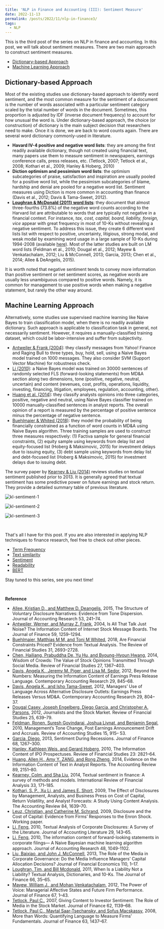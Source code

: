 ```yaml
---
title: 'NLP in Finance and Accounting (III): Sentiment Measure'
date: 2022-11-13
permalink: /posts/2022/11/nlp-in-finance3/
tags:
  - NLP
---
```


This is the third post of the series on NLP in finance and accounting. In this post, we will talk about sentiment measures. There are two main approach to construct sentiment measures.
- [Dictionary-based Approach](#dictionary-based-approach)
- [Machine Learning Approach](#machine-learning-approach)

## Dictionary-based Approach
Most of the existing studies use dictionary-based approach to identify word sentiment, and the most common measure for the sentiment of a document is the number of words associated with a particular sentiment category scaled by the total number of words in the document. Sometimes, this proportion is adjusted by IDF (inverse document frequency) to account for how unusual the word is. Under dictionary-based approach, the choice (or construction) of dictionary is the main subject decision that researchers need to make. Once it is done, we are back to word counts again. There are several word dictionary commonly-used in literature.
- **Havard IV-4 positive and negative word lists**: they are among the first readily available dictionary, though not created using financial text, many papers use them to measure sentiment in newspapers, earnings conference calls, press releases, etc. (Tetlock, 2007; Tetlock et al., 2008; Kothari et al., 2009; Hanley & Hoberg, 2010)
- **Diction optimism and pessimism word lists**: the optimism subcategories of praise, satisfaction and inspiration are usually pooled for a positive word list, while the pessimism subcategories of blame, hardship and denial are pooled for a negative word list. Sentiment measures using Diction is more common in accounting than finance (Davis et al., 2012; Davis & Tama-Sweet, 2012).
- [**Loughran & McDonald (2011) word lists**](https://onlinelibrary.wiley.com/doi/10.1111/j.1540-6261.2010.01625.x): they document that almost three-fourths (73.8%) of the negative word counts according to the Harvard list are attributable to words that are typically not negative in a financial context. For instance, *tax, cost, capital, board, liability, foreign, vice* appear with great frequency in most of 10-Ks without revealing a negative sentiment. To address this issue, they create 6 different word lists list with respect to positive, uncertainty, litigious, strong modal, and weak modal by examining word usage in a large sample of 10-Ks during 1994-2008 (available [here](https://sraf.nd.edu/loughranmcdonald-master-dictionary/)). Most of the latter studies are built on LM word lists (Feldman et al., 2010; Dougal et al., 2012; Mayew & Venkatachalam, 2012; Liu & McConnell, 2013; Garcia, 2013; Chen et al., 2014; Allee & DeAngelis, 2015).

It is worth noted that negative sentiment tends to convey more information than positive sentiment or net sentiment scores, as negative words are usually less unambiguous compared to positive words. Namely, it is common for management to use positive words when making a negative statement, but rarely the other way around.

## Machine Learning Approach
Alternatively, some studies use supervised machine learning like Naive Bayes to train classification model, when there is no readily available dictionary. Such approach is applicable to classification task in general, not necessarily sentiment. However, it requires a manually-classified training dataset, which could be labor-intensive and suffer from subjectivity.
- [Antweiler & Frank (2004)](https://onlinelibrary.wiley.com/doi/10.1111/j.1540-6261.2004.00662.x): they classify messages from Yahoo! Finance and Raging Bull to three types, buy, hold, sell, using a Naive Bayes model trained on 1000 messages. They also consider SVM (Support Vector Machine) for robustness check.
- [Li (2010)](https://onlinelibrary.wiley.com/doi/abs/10.1111/j.1475-679X.2010.00382.x): a Naive Bayes model was trained on 30000 sentences of randomly selected FLS (forward-looking statements) from MD&A section along two dimensions, tone (positive, negative, neutral, uncertain) and content (revenues, cost, profits, operations, liquidity, investing, financing, litigation, employees, regulation, accounting, other).
- [Huang et al. (2014)](https://www.jstor.org/stable/24467288): they classify analysts opinions into three categories, positive, negative and neutral, using Naive Bayes classifier trained on 10000 manually-classified sentences in analyst reports. The overall opinion of a report is measured by the percentage of positive sentence minus the percentage of negative sentence.
- [Buehlmaier & Whited (2018)](https://academic.oup.com/rfs/article-abstract/31/7/2693/4824924): they model the probability of being financially constrained as a function of word counts in MD&A using Naive Bayes algorithm. Three training samples are used to construct three measures respectively: (1) Factiva sample for general financial constraints, (2) equity sample using keywords from delay list and equity-focused list (Hoberg & Maksimovic, 2015) for investment delays due to issuing equity, (3) debt sample using keywords from delay list and debt-focused list (Hoberg & Maksimovic, 2015) for investment delays due to issuing debt. 

The survey paper by [Kearney & Liu (2014)](https://www.sciencedirect.com/science/article/abs/pii/S1057521914000295) reviews studies on textual sentiment published prior to 2013. It is generally agreed that textual sentiment has some predictive power on future earnings and stock return. They provide a detailed summary table of previous literature.

![kl-sentiment-1](/images/blog/2022-10-23-nlp-finance/kl-sentiment-1.png)

![kl-sentiment-2](/images/blog/2022-10-23-nlp-finance/kl-sentiment-2.png)

![kl-sentiment-3](/images/blog/2022-10-23-nlp-finance/kl-sentiment-3.png)

<br>

That's all I have for this post. If you are also interested in applying NLP techniques to finance research, feel free to check out other pieces.
- [Term Frequency](/posts/2022/10/nlp-in-finance1/)
- [Text similarity](/posts/2022/11/nlp-in-finance2/)
- [Sentiment](/posts/2022/11/nlp-in-finance3/)
- [Readability](/posts/2022/11/nlp-in-finance4/)
- [BERT](/posts/2022/11/nlp-in-finance5/)

Stay tuned to this series, see you next time!

<br>

**Reference**
- [Allee, Kristian D., and Matthew D. Deangelis](https://onlinelibrary.wiley.com/doi/abs/10.1111/1475-679X.12072), 2015, The Structure of Voluntary Disclosure Narratives: Evidence from Tone Dispersion. Journal of Accounting Research 53, 241–74.
- [Antweiler, Werner, and Murray Z. Frank](https://onlinelibrary.wiley.com/doi/10.1111/j.1540-6261.2004.00662.x), 2004, Is All That Talk Just Noise? The Information Content of Internet Stock Message Boards. The Journal of Finance 59, 1259–1294.
- [Buehlmaier, Matthias M M, and Toni M Whited](https://academic.oup.com/rfs/article-abstract/31/7/2693/4824924), 2018, Are Financial Constraints Priced? Evidence from Textual Analysis. The Review of Financial Studies 31, 2693–2728.
- [Chen, Hailiang, Prabuddha De, Yu Hu, and Byoung-Hyoun Hwang](https://academic.oup.com/rfs/article-abstract/27/5/1367/1581938?redirectedFrom=fulltext), 2014, Wisdom of Crowds: The Value of Stock Opinions Transmitted Through Social Media. Review of Financial Studies 27, 1367–403.
- [Davis, Angela K., Jeremy M. Piger, and Lisa M. Sedor](https://onlinelibrary.wiley.com/doi/abs/10.1111/j.1911-3846.2011.01130.x), 2012, Beyond the Numbers: Measuring the Information Content of Earnings Press Release Language. Contemporary Accounting Research 29, 845–68. 
- [Davis, Angela K., and Isho Tama-Sweet](https://onlinelibrary.wiley.com/doi/abs/10.1111/j.1911-3846.2011.01125.x), 2012, Managers’ Use of Language Across Alternative Disclosure Outlets: Earnings Press Releases Versus MD&A. Contemporary Accounting Research 29, 804–37.
- [Dougal Casey, Joseph Engelberg, Diego Garcia, and Christopher A. Parsons](https://academic.oup.com/rfs/article-abstract/25/3/639/1617372), 2012, Journalists and the Stock Market. Review of Financial Studies 25, 639–79.
- [Feldman, Ronen, Suresh Govindaraj, Joshua Livnat, and Benjamin Segal](https://link.springer.com/article/10.1007/s11142-009-9111-x), 2010, Management’s Tone Change, Post Earnings Announcement Drift and Accruals. Review of Accounting Studies 15, 915– 53.
- [Garcia, Diego](https://www.jstor.org/stable/42002620), 2013, Sentiment During Recessions. Journal of Finance 68, 1267–300.
- [Hanley, Kathleen Weis, and Gerard Hoberg](https://www.jstor.org/stable/40782968), 2010, The Information Content of IPO Prospectuses. Review of Financial Studies 23: 2821–64.
- [Huang, Allen H., Amy Y. ZANG, and Rong Zheng](https://www.jstor.org/stable/24467288), 2014, Evidence on the Information Content of Text in Analyst Reports. The Accounting Review 89, 2151–80.
- [Kearney, Colm, and Sha Liu](https://www.sciencedirect.com/science/article/abs/pii/S1057521914000295), 2014, Textual sentiment in finance: A survey of methods and models. International Review of Financial Analysis 33, 171–185.
- [Kothari, S. P., Xu Li, and James E. Short](https://www.jstor.org/stable/27784235), 2009, The Effect of Disclosures by Management, Analysts, and Business Press on Cost of Capital, Return Volatility, and Analyst Forecasts: A Study Using Content Analysis. The Accounting Review 84, 1639–70.
- [Leuz, Christian, and Catherine M. Schrand](https://papers.ssrn.com/sol3/papers.cfm?abstract_id=1319646), 2009, Disclosure and the Cost of Capital: Evidence from Firms’ Responses to the Enron Shock. Working paper.
- [Li, Feng](https://www.cuhk.edu.hk/acy2/workshop/20110215FengLI/Paper1.pdf), 2010, Textual Analysis of Corporate Disclosures: A Survey of the Literature. Journal of Accounting Literature 29, 143–65.
- [Li, Feng](https://onlinelibrary.wiley.com/doi/abs/10.1111/j.1475-679X.2010.00382.x), 2010, The information content of forward-looking statements in corporate ﬁlings— A Naive Bayesian machine learning algorithm approach. Journal of Accounting Research 48, 1049-1102.
- [Liu, Baixiao, and John J. McConnell](https://www.sciencedirect.com/science/article/abs/pii/S0304405X13001761), 2013, The Role of the Media in Corporate Governance: Do the Media Influence Managers’ Capital Allocation Decisions? Journal of Financial Economics 110, 1–17.
- [Loughran, Tim, and Bill Mcdonald](https://onlinelibrary.wiley.com/doi/10.1111/j.1540-6261.2010.01625.x), 2011, When Is a Liability Not a Liability? Textual Analysis, Dictionaries, and 10-Ks. The Journal of Finance 66, 35–65.
- [Mayew, William J., and Mohan Venkatachalam](https://onlinelibrary.wiley.com/doi/full/10.1111/j.1540-6261.2011.01705.x), 2012, The Power of Voice: Managerial Affective States and Future Firm Performance. Journal of Finance 67, 1–43.
- [Tetlock, Paul C.](https://onlinelibrary.wiley.com/doi/abs/10.1111/j.1540-6261.2007.01232.x), 2007, Giving Content to Investor Sentiment: The Role of Media in the Stock Market. Journal of Finance 62, 1139–68. 
- [Tetlock, Paul C., Maytal Saar-Tsechansky, and Sofus Macskassy](https://www0.gsb.columbia.edu/faculty/ptetlock/papers/Tetlock_et_al_JF_08_More_Than_Words.pdf), 2008, More than Words: Quantifying Language to Measure Firms’ Fundamentals. Journal of Finance 63, 1437–67.
